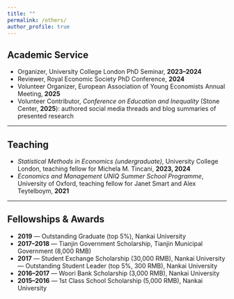 ```yaml
---
title: ""
permalink: /others/
author_profile: true
---
```



## Academic Service

- Organizer, University College London PhD Seminar, **2023–2024**  
- Reviewer, Royal Economic Society PhD Conference, **2024**  
- Volunteer Organizer, European Association of Young Economists Annual Meeting, **2025**  
- Volunteer Contributor, *Conference on Education and Inequality* (Stone Center, **2025**): authored social media threads and blog summaries of presented research  

---

## Teaching

- *Statistical Methods in Economics (undergraduate)*, University College London, teaching fellow for Michela M. Tincani, **2023, 2024**  
- *Economics and Management UNIQ Summer School Programme*, University of Oxford, teaching fellow for Janet Smart and Alex Teytelboym, **2021**

---

## Fellowships & Awards

- **2019** — Outstanding Graduate (top 5%), Nankai University  
- **2017–2018** — Tianjin Government Scholarship, Tianjin Municipal Government (8,000 RMB)  
- **2017** — Student Exchange Scholarship (30,000 RMB), Nankai University  
  — Outstanding Student Leader (top 5%, 300 RMB), Nankai University  
- **2016–2017** — Woori Bank Scholarship (3,000 RMB), Nankai University  
- **2015–2016** — 1st Class School Scholarship (5,000 RMB), Nankai University
